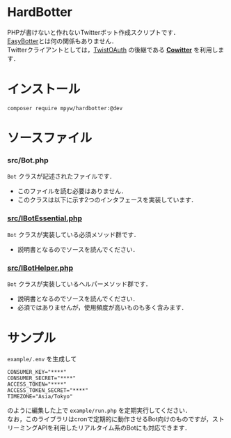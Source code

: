 HardBotter
==========

PHPが書けないと作れないTwitterボット作成スクリプトです．  
[EasyBotter](http://pha22.net/twitterbot/)とは何の関係もありません．  
Twitterクライアントとしては，[TwistOAuth](https://github.com/mpyw/TwistOAuth) の後継である **[Cowitter](https://github.com/mpyw/cowitter)** を利用します．

インストール
=========

`composer require mpyw/hardbotter:@dev`

ソースファイル
============

### src/Bot.php

`Bot` クラスが記述されたファイルです．

- このファイルを読む必要はありません．
- このクラスは以下に示す2つのインタフェースを実装しています．

### [src/IBotEssential.php](https://github.com/mpyw/HardBotter/blob/master/src/IBotEssential.php)

`Bot` クラスが実装している必須メソッド群です．

- 説明書となるのでソースを読んでください．

### [src/IBotHelper.php](https://github.com/mpyw/HardBotter/blob/master/src/IBotHelper.php)

`Bot` クラスが実装しているヘルパーメソッド群です．

- 説明書となるのでソースを読んでください．
- 必須ではありませんが，使用頻度が高いものも多く含みます．

サンプル
=======

`example/.env` を生成して

```
CONSUMER_KEY="****"
CONSUMER_SECRET="****"
ACCESS_TOKEN="****"
ACCESS_TOKEN_SECRET="****"
TIMEZONE="Asia/Tokyo"
```

のように編集した上で `example/run.php` を定期実行してください．  
なお，このライブラリはcronで定期的に動作させるBot向けのものですが，ストリーミングAPIを利用したリアルタイム系のBotにも対応できます．
